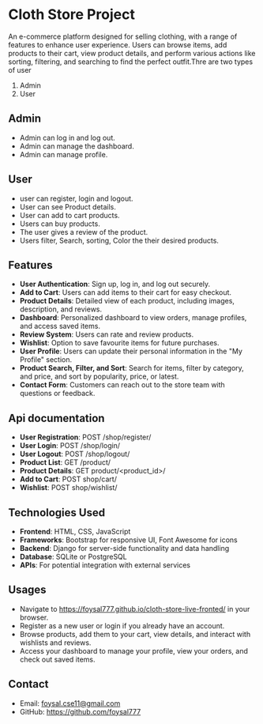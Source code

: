 # Cloth Store Project

An e-commerce platform designed for selling clothing, with a range of features to enhance user experience. Users can browse items, add products to their cart, view product details, and perform various actions like sorting, filtering, and searching to find the perfect outfit.Thre are two types of user 
1) Admin
2) User

## Admin

- Admin can log in and log out.
- Admin can manage the dashboard.
- Admin can manage profile.


## User
- user can register, login and logout.
- User can see Product details.
- User can add to cart products.
- Users can buy products.
- The user gives a review of the product.
- Users filter, Search, sorting, Color the their desired products.
  


## Features

- **User Authentication**: Sign up, log in, and log out securely.
- **Add to Cart**: Users can add items to their cart for easy checkout.
- **Product Details**: Detailed view of each product, including images, description, and reviews.
- **Dashboard**: Personalized dashboard to view orders, manage profiles, and access saved items.
- **Review System**: Users can rate and review products.
- **Wishlist**: Option to save favourite items for future purchases.
- **User Profile**: Users can update their personal information in the "My Profile" section.
- **Product Search, Filter, and Sort**: Search for items, filter by category, and price, and sort by popularity, price, or latest.
- **Contact Form**: Customers can reach out to the store team with questions or feedback.

## Api documentation
- **User Registration**: POST /shop/register/
- **User Login**: POST /shop/login/
- **User Logout**: POST /shop/logout/
- **Product List**: GET /product/
- **Product Details**: GET product/<product_id>/
- **Add to Cart**: POST shop/cart/
- **Wishlist**: POST shop/wishlist/


## Technologies Used

- **Frontend**: HTML, CSS, JavaScript
- **Frameworks**: Bootstrap for responsive UI, Font Awesome for icons
- **Backend**: Django for server-side functionality and data handling
- **Database**: SQLite or PostgreSQL
- **APIs**: For potential integration with external services

## Usages
- Navigate to https://foysal777.github.io/cloth-store-live-fronted/ in your browser.
- Register as a new user or login if you already have an account.
- Browse products, add them to your cart, view details, and interact with wishlists and reviews.
- Access your dashboard to manage your profile, view your orders, and check out saved items.

## Contact
- Email: foysal.cse11@gmail.com
- GitHub: https://github.com/foysal777




